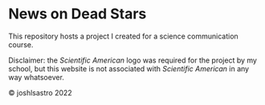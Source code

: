 # News on Dead Stars

This repository hosts a project I created for a science communication course.

Disclaimer: the *Scientific American* logo was required for the project by my school, but this website is not associated with *Scientific American* in any way whatsoever.

&copy; joshlsastro 2022
